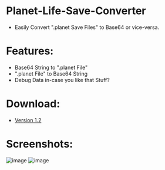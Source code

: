 # Planet-Life-Save-Converter
- Easily Convert ".planet Save Files" to Base64 or vice-versa.

# Features:
- Base64 String to ".planet File"
- ".planet File" to Base64 String
- Debug Data in-case you like that Stuff?

# Download:
- [Version 1.2](https://github.com/Cracko298/Planet-Life-Save-Converter/releases/tag/v1.2-alpha-1)

# Screenshots:
![image](https://user-images.githubusercontent.com/78656905/198165272-825d418c-e334-4499-83fd-8fd4c5c54fff.png)
![image](https://user-images.githubusercontent.com/78656905/198165318-723e5010-332d-4783-a5a6-a855db62715b.png)
